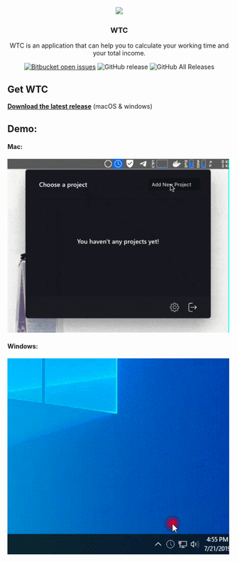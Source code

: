 <p align="center">
  <img src="https://svgshare.com/i/E4_.svg" />
  <h3 align="center">WTC</h3>
  <p align="center">WTC is an application that can help you to calculate your working time and your total income.<p>
<p align="center"><a href="https://github.com/omidnikrah/WTC/issues"><img src="https://img.shields.io/bitbucket/issues-raw/omidnikrah/WTC.svg" alt="Bitbucket open issues"></a>
<img src="https://img.shields.io/github/release/omidnikrah/WTC.svg" alt="GitHub release">
<img src="https://img.shields.io/github/downloads/omidnikrah/WTC/total.svg" alt="GitHub All Releases"></p>

</p>

## Get WTC

**[Download the latest release](https://github.com/omidnikrah/WTC/releases)** (macOS & windows)


## Demo:

#### Mac:
<img src="https://raw.githubusercontent.com/omidnikrah/WTC/master/wtc-preview-mac.gif?token=ACC7BXFDSYQU4CBVTH6NEO25FL6FI" width="500px" />

#### Windows:
<img src="https://raw.githubusercontent.com/omidnikrah/WTC/master/wtc-preview-windows.gif?token=ACC7BXFDSYQU4CBVTH6NEO25FL6FI" width="500px" />

